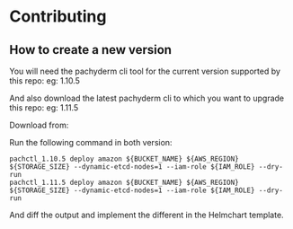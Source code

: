 Contributing
===

How to create a new version 
---


You will need the pachyderm cli tool for the current version supported by this repo:
eg: 1.10.5

And also download the latest pachyderm cli to which you want to upgrade this repo:
eg: 1.11.5

Download from:

Run the following command in both version:
```
pachctl_1.10.5 deploy amazon ${BUCKET_NAME} ${AWS_REGION} ${STORAGE_SIZE} --dynamic-etcd-nodes=1 --iam-role ${IAM_ROLE} --dry-run
pachctl_1.11.5 deploy amazon ${BUCKET_NAME} ${AWS_REGION} ${STORAGE_SIZE} --dynamic-etcd-nodes=1 --iam-role ${IAM_ROLE} --dry-run
```

And diff the output and implement the different in the Helmchart template.


